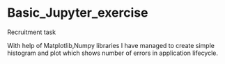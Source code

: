 # Basic_Jupyter_exercise
Recruitment task 


With help of Matplotlib,Numpy libraries I have managed to create simple histogram and plot which shows number of errors in application lifecycle.
